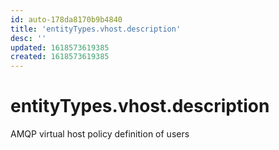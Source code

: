 ```yaml
---
id: auto-178da8170b9b4840
title: 'entityTypes.vhost.description'
desc: ''
updated: 1618573619385
created: 1618573619385
---
```

# entityTypes.vhost.description

AMQP virtual host policy definition of users